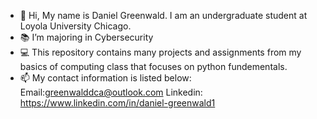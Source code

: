 - 👋 Hi, My name is Daniel Greenwald. I am an undergraduate student at Loyola University Chicago.
- 📚 I’m majoring in Cybersecurity
- 💻 This repository contains many projects and assignments from my basics of computing class that focuses on python fundementals.
- 📫 My contact information is listed below:
Email:greenwalddca@outlook.com
Linkedin: https://www.linkedin.com/in/daniel-greenwald1


